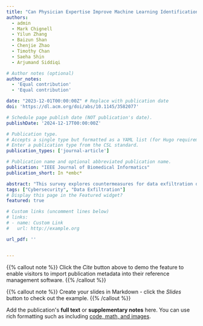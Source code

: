 ```yaml
---
title: "Can Physician Expertise Improve Machine Learning Identification of Delirium?: Towards Trustworthy AI in Healthcare"
authors:
  - admin
  - Mark Chignell
  - Yilun Zhang
  - Baizun Shan
  - Chenjie Zhao
  - Timothy Chan
  - Saeha Shin
  - Arjumand Siddiqi

# Author notes (optional)
author_notes:
  - 'Equal contribution'
  - 'Equal contribution'

date: "2023-12-01T00:00:00Z" # Replace with publication date
doi: 'https://dl.acm.org/doi/abs/10.1145/3582077'

# Schedule page publish date (NOT publication's date).
publishDate: '2024-12-17T00:00:00Z'

# Publication type.
# Accepts a single type but formatted as a YAML list (for Hugo requirements).
# Enter a publication type from the CSL standard.
publication_types: ['journal-article']

# Publication name and optional abbreviated publication name.
publication: "IEEE Journal of Biomedical Informatics"
publication_short: In *embc*

abstract: "This survey explores countermeasures for data exfiltration defense with human involvement."
tags: ["Cybersecurity", "Data Exfiltration"]
# Display this page in the Featured widget?
featured: true

# Custom links (uncomment lines below)
# links:
# - name: Custom Link
#   url: http://example.org

url_pdf: ''


---
```


{{% callout note %}}
Click the _Cite_ button above to demo the feature to enable visitors to import publication metadata into their reference management software.
{{% /callout %}}

{{% callout note %}}
Create your slides in Markdown - click the _Slides_ button to check out the example.
{{% /callout %}}

Add the publication's **full text** or **supplementary notes** here. You can use rich formatting such as including [code, math, and images](https://docs.hugoblox.com/content/writing-markdown-latex/).
